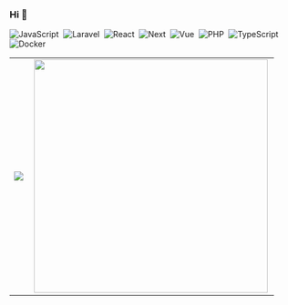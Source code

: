 ### Hi 👋

![JavaScript](https://img.shields.io/badge/-JavaScript-FEAE32?style=flat&logoColor=fff&logo=javascript)&nbsp;
![Laravel](https://img.shields.io/badge/-Laravel-f7322f?style=flat&logoColor=fff&logo=Laravel)&nbsp;
![React](https://img.shields.io/badge/-ReactJs-53abad?logo=react)&nbsp;
![Next](https://img.shields.io/badge/-Next.js-5380ad?style=flat&logoColor=fff&logo=next.js)&nbsp;
![Vue](https://img.shields.io/badge/-Vue.js-41BA82?style=flat&logoColor=fff&logo=vue.js)&nbsp;
![PHP](https://img.shields.io/badge/-PHP-369?style=flat&logoColor=fff&logo=php)&nbsp;
![TypeScript](https://img.shields.io/badge/-TypeScript-007ACC?style=flat&logoColor=fff&logo=typescript)&nbsp;
![Docker](https://img.shields.io/badge/-Docker-099cec?style=flat&logoColor=fff&logo=docker)&nbsp;

<center>
  <table>
    <tr>
        <td><img heigth="100% auto;" align="left" src="https://github-readme-stats.vercel.app/api/top-langs/?username=jniyaz&layout=compact&theme=blueberry"/></td>
        <td><img width="410px" align="left" src="https://github-readme-streak-stats.herokuapp.com/?user=jniyaz&hide_border=true&theme=blueberry" /></td>
    </tr>  
  </table>
</center>  
